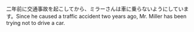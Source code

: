 <tr><td>二年前に交通事故を起こしてから、ミラーさんは車に乗らないようにしています。<td><tr><tr><td>Since he caused a traffic accident two years ago, Mr. Miller has been trying not to drive a car.<td><tr></table>

